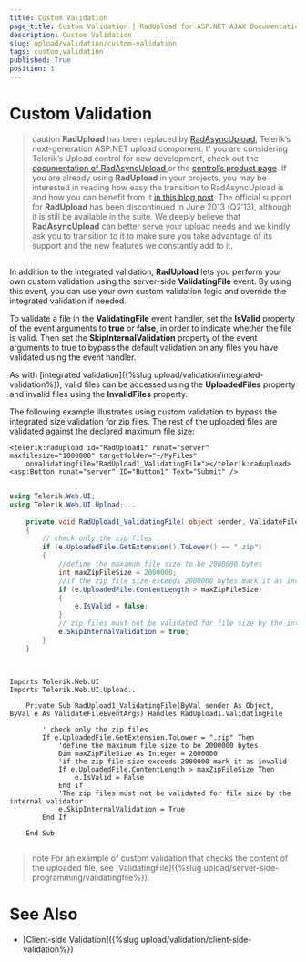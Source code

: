 ```yaml
---
title: Custom Validation
page_title: Custom Validation | RadUpload for ASP.NET AJAX Documentation
description: Custom Validation
slug: upload/validation/custom-validation
tags: custom,validation
published: True
position: 1
---
```


# Custom Validation



>caution  **RadUpload** has been replaced by [RadAsyncUpload](https://demos.telerik.com/aspnet-ajax/asyncupload/examples/overview/defaultcs.aspx), Telerik’s next-generation ASP.NET upload component. If you are considering Telerik’s Upload control for new development, check out the [documentation of RadAsyncUpload ](https://www.telerik.com/help/aspnet-ajax/asyncupload-overview.html) or the [control’s product page](https://www.telerik.com/products/aspnet-ajax/asyncupload.aspx). If you are already using **RadUpload** in your projects, you may be interested in reading how easy the transition to RadAsyncUpload is and how you can benefit from it [in this blog post](https://blogs.telerik.com/blogs/12-12-05/the-case-of-telerik-s-new-old-asp.net-ajax-upload-control-radasyncupload). The official support for **RadUpload** has been discontinued in June 2013 (Q2’13), although it is still be available in the suite. We deeply believe that **RadAsyncUpload** can better serve your upload needs and we kindly ask you to transition to it to make sure you take advantage of its support and the new features we constantly add to it.
>


## 

In addition to the integrated validation, **RadUpload** lets you perform your own custom validation using the server-side **ValidatingFile** event. By using this event, you can use your own custom validation logic and override the integrated validation if needed.

To validate a file in the **ValidatingFile** event handler, set the **IsValid** property of the event arguments to **true** or **false**, in order to indicate whether the file is valid. Then set the **SkipInternalValidation** property of the event arguments to true to bypass the default validation on any files you have validated using the event handler.

As with [integrated validation]({%slug upload/validation/integrated-validation%}), valid files can be accessed using the **UploadedFiles** property and invalid files using the **InvalidFiles** property.

The following example illustrates using custom validation to bypass the integrated size validation for zip files. The rest of the uploaded files are validated against the declared maximum file size:

````ASPNET
<telerik:radupload id="RadUpload1" runat="server" maxfilesize="1000000" targetfolder="~/MyFiles"
    onvalidatingfile="RadUpload1_ValidatingFile"></telerik:radupload>
<asp:Button runat="server" ID="Button1" Text="Submit" />
````







````C#
	     	
using Telerik.Web.UI;
using Telerik.Web.UI.Upload;...
    
    private void RadUpload1_ValidatingFile( object sender, ValidateFileEventArgs e) 
    {  
        // check only the zip files  
        if (e.UploadedFile.GetExtension().ToLower() == ".zip")  
        {    
            //define the maximum file size to be 2000000 bytes    
            int maxZipFileSize = 2000000;    
            //if the zip file size exceeds 2000000 bytes mark it as invalid    
            if (e.UploadedFile.ContentLength > maxZipFileSize)    
            {       
                e.IsValid = false;
            }    
            // zip files must not be validated for file size by the internal validator    
            e.SkipInternalValidation = true;
        }
    }
				
````
````VB.NET
	     	
Imports Telerik.Web.UI
Imports Telerik.Web.UI.Upload...

    Private Sub RadUpload1_ValidatingFile(ByVal sender As Object, ByVal e As ValidateFileEventArgs) Handles RadUpload1.ValidatingFile

        ' check only the zip files  
        If e.UploadedFile.GetExtension.ToLower = ".zip" Then
            'define the maximum file size to be 2000000 bytes    
            Dim maxZipFileSize As Integer = 2000000
            'if the zip file size exceeds 2000000 mark it as invalid
            If e.UploadedFile.ContentLength > maxZipFileSize Then
                e.IsValid = False
            End If
            'The zip files must not be validated for file size by the internal validator    
            e.SkipInternalValidation = True
        End If

    End Sub	
	
````


>note For an example of custom validation that checks the content of the uploaded file, see [ValidatingFile]({%slug upload/server-side-programming/validatingfile%}).
>


# See Also

 * [Client-side Validation]({%slug upload/validation/client-side-validation%})
